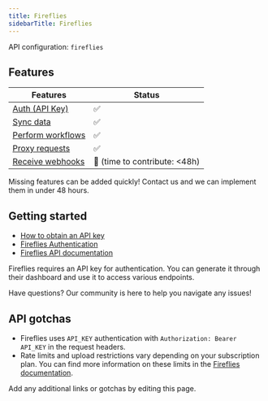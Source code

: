 ```yaml
---
title: Fireflies
sidebarTitle: Fireflies
---
```


API configuration: `fireflies`

## Features

| Features | Status |
| - | - |
| [Auth (API Key)](/integrate/guides/authorize-an-api) | ✅ |
| [Sync data](/integrate/guides/sync-data-from-an-api) | ✅ |
| [Perform workflows](/integrate/guides/perform-workflows-with-an-api) | ✅ |
| [Proxy requests](/integrate/guides/proxy-requests-to-an-api) | ✅ |
| [Receive webhooks](/integrate/guides/receive-webhooks-from-an-api) | 🚫 (time to contribute: &lt;48h) |

Missing features can be added quickly! Contact us and we can implement them in under 48 hours.

## Getting started

-   [How to obtain an API key](https://docs.fireflies.ai/fundamentals/authorization#acquiring-a-token)
-   [Fireflies Authentication](https://docs.fireflies.ai/fundamentals/authorization#making-an-authenticated-request)
-   [Fireflies API documentation](https://docs.fireflies.ai/getting-started/introduction)

Fireflies requires an API key for authentication. You can generate it through their dashboard and use it to access various endpoints.

Have questions? Our community is here to help you navigate any issues!

## API gotchas

- Fireflies uses `API_KEY` authentication with `Authorization: Bearer API_KEY` in the request headers.
- Rate limits and upload restrictions vary depending on your subscription plan. You can find more information on these limits in the [Fireflies documentation](https://docs.fireflies.ai/fundamentals/limits).

Add any additional links or gotchas by editing this page.

